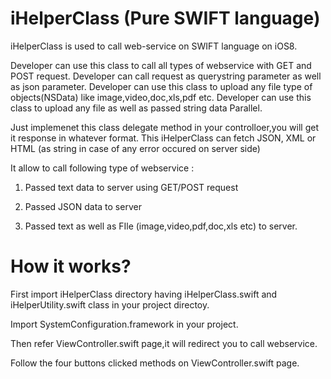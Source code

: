 iHelperClass (Pure SWIFT language)
===================================

iHelperClass is used to call web-service on SWIFT language on iOS8.

Developer can use this class to call all types of webservice with GET and POST request.
Developer can call request as querystring parameter as well as json parameter.
Developer can use this class to upload any file type of objects(NSData) like image,video,doc,xls,pdf etc.
Developer can use this class to upload any file as well as passed string data Parallel.

Just implemenet this class delegate method in your controlloer,you will get it response in whatever format. This iHelperClass can fetch JSON, XML or HTML (as string in case of any error occured on server side)

It allow to call following type of webservice :

1) Passed text data to server using GET/POST request 

2) Passed JSON data to server 

3) Passed text as well as FIle (image,video,pdf,doc,xls etc) to server.



How it works?
============
First import iHelperClass directory having iHelperClass.swift and iHelperUtility.swift class in your project directoy.

Import SystemConfiguration.framework in your project.

Then refer ViewController.swift page,it will redirect you to call webservice.

Follow the four buttons clicked methods on ViewController.swift page.


